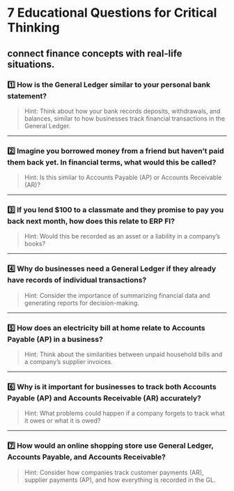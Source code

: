# 7 Educational Questions for Critical Thinking

## **connect finance concepts with real-life situations**.


### **1️⃣ How is the General Ledger similar to your personal bank statement?**

> Hint: Think about how your bank records deposits, withdrawals, and balances, similar to how businesses track financial transactions in the General Ledger.
> 

---

### **2️⃣ Imagine you borrowed money from a friend but haven’t paid them back yet. In financial terms, what would this be called?**

> Hint: Is this similar to Accounts Payable (AP) or Accounts Receivable (AR)?
> 

---

### **3️⃣ If you lend $100 to a classmate and they promise to pay you back next month, how does this relate to ERP FI?**

> Hint: Would this be recorded as an asset or a liability in a company’s books?
> 

---

### **4️⃣ Why do businesses need a General Ledger if they already have records of individual transactions?**

> Hint: Consider the importance of summarizing financial data and generating reports for decision-making.
> 

---

### **5️⃣ How does an electricity bill at home relate to Accounts Payable (AP) in a business?**

> Hint: Think about the similarities between unpaid household bills and a company’s supplier invoices.
> 

---

### **6️⃣ Why is it important for businesses to track both Accounts Payable (AP) and Accounts Receivable (AR) accurately?**

> Hint: What problems could happen if a company forgets to track what it owes or what it is owed?
> 

---

### **7️⃣ How would an online shopping store use General Ledger, Accounts Payable, and Accounts Receivable?**

> Hint: Consider how companies track customer payments (AR), supplier payments (AP), and how everything is recorded in the GL.
>

